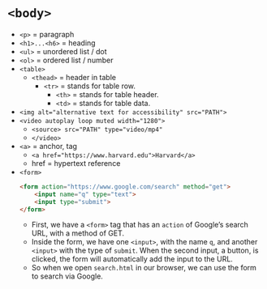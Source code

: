 # `<body>`
- `<p>` = paragraph
- `<h1>...<h6>` = heading
- `<ul>` = unordered list / dot
- `<ol>` = ordered list / number
- `<table>`
	- `<thead>` = header in table
		- `<tr>` = stands for table row.
			- `<th>` = stands for table header.
			- `<td>` = stands for table data.
- `<img alt="alternative text for accessibility" src="PATH">`
- `<video autoplay loop muted width="1280">`
	- `<source> src="PATH" type="video/mp4"`
	- `</video>`
- `<a>` = anchor, tag
	- `<a href="https://www.harvard.edu">Harvard</a>`
	- href = hypertext reference
- `<form>`
	```html
	<form action="https://www.google.com/search" method="get">
        <input name="q" type="text">
        <input type="submit">
    </form>
	```
	- First, we have a `<form>` tag that has an `action` of Google’s search URL, with a method of GET.
	- Inside the form, we have one `<input>`, with the name `q`, and another `<input>` with the type of `submit`. When the second input, a button, is clicked, the form will automatically add the input to the URL.
	- So when we open `search.html` in our browser, we can use the form to search via Google.